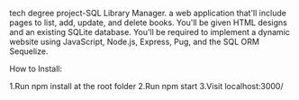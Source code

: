 tech degree project-SQL Library Manager.
a web application that'll include pages to list, add, update, and delete books. 
You'll be given HTML designs and an existing SQLite database. 
You'll be required to implement a dynamic website using JavaScript, Node.js, Express, Pug, and the SQL ORM Sequelize.


How to Install:

1.Run npm install at the root folder
2.Run npm start
3.Visit localhost:3000/
